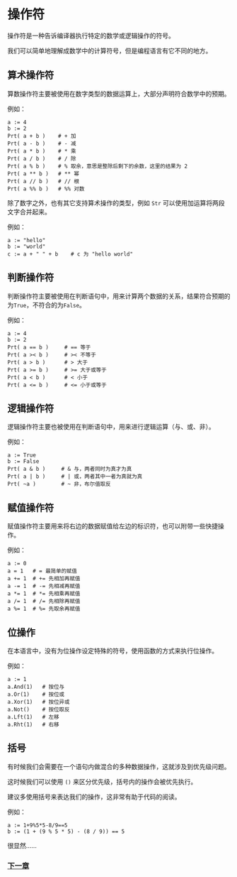 # 操作符
操作符是一种告诉编译器执行特定的数学或逻辑操作的符号。

我们可以简单地理解成数学中的计算符号，但是编程语言有它不同的地方。

## 算术操作符
算数操作符主要被使用在数字类型的数据运算上，大部分声明符合数学中的预期。

例如：
```
a := 4
b := 2
Prt( a + b )    # + 加
Prt( a - b )    # - 减
Prt( a * b )    # * 乘
Prt( a / b )    # / 除
Prt( a % b )    # % 取余，意思是整除后剩下的余数，这里的结果为 2 
Prt( a ** b )   # ** 幂
Prt( a // b )   # // 根
Prt( a %% b )   # %% 对数
```
除了数字之外，也有其它支持算术操作的类型，例如 `Str` 可以使用加运算将两段文字合并起来。

例如：
```
a := "hello"
b := "world"
c := a + " " + b    # c 为 "hello world"
```
## 判断操作符
判断操作符主要被使用在判断语句中，用来计算两个数据的关系，结果符合预期的为`True`，不符合的为`False`。

例如：
```
a := 4
b := 2
Prt( a == b )     # == 等于
Prt( a >< b )     # >< 不等于
Prt( a > b )      # > 大于
Prt( a >= b )     # >= 大于或等于
Prt( a < b )      # < 小于
Prt( a <= b )     # <= 小于或等于
```
## 逻辑操作符
逻辑操作符主要也被使用在判断语句中，用来进行逻辑运算（与、或、非）。

例如：
```
a := True
b := False
Prt( a & b )     # & 与，两者同时为真才为真
Prt( a | b )     # | 或，两者其中一者为真就为真
Prt( ~a )        # ~ 非，布尔值取反
```
## 赋值操作符
赋值操作符主要用来将右边的数据赋值给左边的标识符，也可以附带一些快捷操作。

例如：
```
a := 0
a = 1   # = 最简单的赋值
a += 1  # += 先相加再赋值
a -= 1  # -= 先相减再赋值
a *= 1  # *= 先相乘再赋值
a /= 1  # /= 先相除再赋值 
a %= 1  # %= 先取余再赋值
```
## 位操作
在本语言中，没有为位操作设定特殊的符号，使用函数的方式来执行位操作。

例如：
```
a := 1
a.And(1)   # 按位与
a.Or(1)    # 按位或
a.Xor(1)   # 按位异或
a.Not()    # 按位取反
a.Lft(1)   # 左移
a.Rht(1)   # 右移
```
## 括号
有时候我们会需要在一个语句内做混合的多种数据操作，这就涉及到优先级问题。

这时候我们可以使用 `()` 来区分优先级，括号内的操作会被优先执行。

建议多使用括号来表达我们的操作，这非常有助于代码的阅读。

例如：
```
a := 1+9%5*5-8/9==5
b := (1 + (9 % 5 * 5) - (8 / 9)) == 5
```
很显然……

### [下一章](collection-type.md)